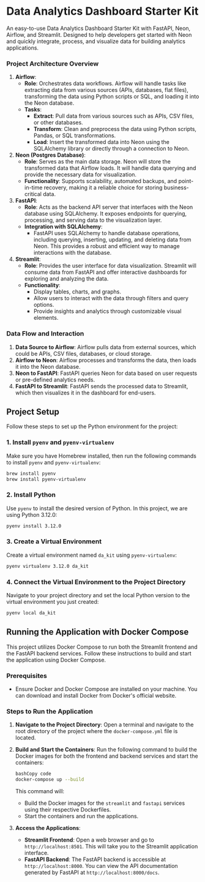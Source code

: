 # Data Analytics Dashboard Starter Kit
An easy-to-use Data Analytics Dashboard Starter Kit with FastAPI, Neon, Airflow, and Streamlit. Designed to help developers get started with Neon and quickly integrate, process, and visualize data for building analytics applications.


### **Project Architecture Overview**

1. **Airflow**:
    - **Role**: Orchestrates data workflows. Airflow will handle tasks like extracting data from various sources (APIs, databases, flat files), transforming the data using Python scripts or SQL, and loading it into the Neon database.
    - **Tasks**:
        - **Extract**: Pull data from various sources such as APIs, CSV files, or other databases.
        - **Transform**: Clean and preprocess the data using Python scripts, Pandas, or SQL transformations.
        - **Load**: Insert the transformed data into Neon using the SQLAlchemy library or directly through a connection to Neon.
2. **Neon (Postgres Database)**:
    - **Role**: Serves as the main data storage. Neon will store the transformed data that Airflow loads. It will handle data querying and provide the necessary data for visualization.
    - **Functionality**: Supports scalability, automated backups, and point-in-time recovery, making it a reliable choice for storing business-critical data.
3. **FastAPI**:
    - **Role**: Acts as the backend API server that interfaces with the Neon database using SQLAlchemy. It exposes endpoints for querying, processing, and serving data to the visualization layer.
    - **Integration with SQLAlchemy**:
        - FastAPI uses SQLAlchemy to handle database operations, including querying, inserting, updating, and deleting data from Neon. This provides a robust and efficient way to manage interactions with the database.
4. **Streamlit**:
    - **Role**: Provides the user interface for data visualization. Streamlit will consume data from FastAPI and offer interactive dashboards for exploring and analyzing the data.
    - **Functionality**:
        - Display tables, charts, and graphs.
        - Allow users to interact with the data through filters and query options.
        - Provide insights and analytics through customizable visual elements.

### **Data Flow and Interaction**

1. **Data Source to Airflow**: Airflow pulls data from external sources, which could be APIs, CSV files, databases, or cloud storage.
2. **Airflow to Neon**: Airflow processes and transforms the data, then loads it into the Neon database.
3. **Neon to FastAPI**: FastAPI queries Neon for data based on user requests or pre-defined analytics needs.
4. **FastAPI to Streamlit**: FastAPI sends the processed data to Streamlit, which then visualizes it in the dashboard for end-users.


## Project Setup

Follow these steps to set up the Python environment for the project:

### 1. Install `pyenv` and `pyenv-virtualenv`

Make sure you have Homebrew installed, then run the following commands to install `pyenv` and `pyenv-virtualenv`:

```bash
brew install pyenv
brew install pyenv-virtualenv
```

### 2. Install Python

Use `pyenv` to install the desired version of Python. In this project, we are using Python 3.12.0:

```bash
pyenv install 3.12.0
```

### 3. Create a Virtual Environment

Create a virtual environment named `da_kit` using `pyenv-virtualenv`:

```bash
pyenv virtualenv 3.12.0 da_kit
```

### 4. Connect the Virtual Environment to the Project Directory

Navigate to your project directory and set the local Python version to the virtual environment you just created:

```bash
pyenv local da_kit
```

## Running the Application with Docker Compose

This project utilizes Docker Compose to run both the Streamlit frontend and the FastAPI backend services. Follow these instructions to build and start the application using Docker Compose.

### Prerequisites

- Ensure Docker and Docker Compose are installed on your machine. You can download and install Docker from Docker's official website.

### Steps to Run the Application

1. **Navigate to the Project Directory**:
Open a terminal and navigate to the root directory of the project where the `docker-compose.yml` file is located.
2. **Build and Start the Containers**:
Run the following command to build the Docker images for both the frontend and backend services and start the containers:
    
    ```bash
    bashCopy code
    docker-compose up --build
    
    ```
    
    This command will:
    
    - Build the Docker images for the `streamlit` and `fastapi` services using their respective Dockerfiles.
    - Start the containers and run the applications.
3. **Access the Applications**:
    - **Streamlit Frontend**: Open a web browser and go to `http://localhost:8501`. This will take you to the Streamlit application interface.
    - **FastAPI Backend**: The FastAPI backend is accessible at `http://localhost:8000`. You can view the API documentation generated by FastAPI at `http://localhost:8000/docs`.
